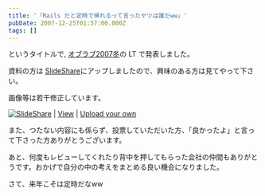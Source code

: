 ```yaml
---
title: '「Rails だと定時で帰れるって言ったヤツは誰だww」'
pubDate: 2007-12-25T01:57:00.000Z
tags: []
---
```


というタイトルで, [オブラブ2007冬](http://www.objectclub.jp/event/2007christmas)の LT で発表しました。

資料の方は [SlideShare](http://www.slideshare.net/nawoto/who-said-that-rails-brings-to-go-home-on-time/)にアップしましたので、興味のある方は見てやって下さい。

画像等は若干修正しています。

[![SlideShare](http://static.slideshare.net/swf/logo_embd.png)](http://www.slideshare.net/?src=embed) | [View](http://www.slideshare.net/nawoto/who-said-that-rails-brings-to-go-home-on-time) | [Upload your own](http://www.slideshare.net/upload)

また、つたない内容にも係らず、投票していただいた方、「良かったよ」と言って下さった方ありがとうございます。

あと、何度もレビューしてくれたり背中を押してもらった会社の仲間もありがとうです。おかげで自分の中の考えをまとめる良い機会になりました。

さて、来年こそは定時だなww
